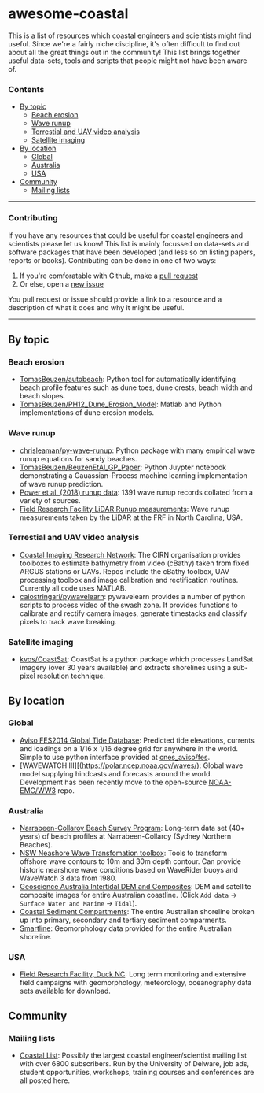 # awesome-coastal
This is a list of resources which coastal engineers and scientists might find useful. Since we're a fairly niche discipline, it's often difficult to find out about all the great things out in the community! This list brings together useful data-sets, tools and scripts that people might not have been aware of.


### Contents
  - [By topic](#by-topic)
    - [Beach erosion](#beach-erosion)
    - [Wave runup](#wave-runup)
    - [Terrestial and UAV video analysis](#terrestial-and-uav-video-analysis)
    - [Satellite imaging](#satellite-imaging)
  - [By location](#by-location)
    - [Global](#global)
    - [Australia](#australia)
    - [USA](#usa)
  - [Community](#community)
    - [Mailing lists](#mailing-lists)

----

### Contributing
If you have any resources that could be useful for coastal engineers and scientists please let us know! This list is mainly focussed on data-sets and software packages that have been developed (and less so on listing papers, reports or books). Contributing can be done in one of two ways:

1. If you're comforatable with Github, make a [pull request](https://github.com/chrisleaman/awesome-coastal/pulls)
2. Or else, open a [new issue](https://github.com/chrisleaman/awesome-coastal/issues)

You pull request or issue should provide a link to a resource and a description of what it does and why it might be useful.

----

## By topic

### Beach erosion
- [TomasBeuzen/autobeach](https://github.com/TomasBeuzen/autobeach): Python tool for automatically identifying beach profile features such as dune toes, dune crests, beach width and beach slopes.
- [TomasBeuzen/PH12_Dune_Erosion_Model](https://github.com/TomasBeuzen/PH12_Dune_Erosion_Model): Matlab and Python implementations of dune erosion models.

### Wave runup
- [chrisleaman/py-wave-runup](https://github.com/chrisleaman/py-wave-runup): Python package with many empirical wave runup equations for sandy beaches.
- [TomasBeuzen/BeuzenEtAl_GP_Paper](https://github.com/TomasBeuzen/BeuzenEtAl_GP_Paper): Python Juypter notebook demonstrating a Gauassian-Process machine learning implementation of wave runup prediction.
- [Power et al. (2018) runup data](https://www.sciencedirect.com/science/article/pii/S0378383918302552#appsec1): 1391 wave runup records collated from a variety of sources.
- [Field Research Facility LiDAR Runup measurements](https://frfdataportal.erdc.dren.mil/): Wave runup measurements taken by the LiDAR at the FRF in North Carolina, USA.

### Terrestial and UAV video analysis
- [Coastal Imaging Research Network](https://github.com/Coastal-Imaging-Research-Network): The CIRN organisation provides toolboxes to estimate bathymetry from video (cBathy) taken from fixed ARGUS stations or UAVs. Repos include the cBathy toolbox, UAV processing toolbox and image calibration and rectification routines. Currently all code uses MATLAB.
- [caiostringari/pywavelearn](https://github.com/caiostringari/pywavelearn): pywavelearn provides a number of python scripts to process video of the swash zone. It provides functions to calibrate and rectify camera images, generate timestacks and classify pixels to track wave breaking.


### Satellite imaging
- [kvos/CoastSat](https://github.com/kvos/CoastSat): CoastSat is a python package which processes LandSat imagery (over 30 years available) and extracts shorelines using a sub-pixel resolution technique.


## By location

### Global
- [Aviso FES2014 Global Tide Database](https://www.aviso.altimetry.fr/en/data/products/auxiliary-products/global-tide-fes.html): Predicted tide elevations, currents and loadings on a 1/16 x 1/16 degree grid for anywhere in the world. Simple to use python interface provided at [cnes_aviso/fes](https://bitbucket.org/cnes_aviso/fes/src/master/).
- [WAVEWATCH III][(https://polar.ncep.noaa.gov/waves/): Global wave model supplying hindcasts and forecasts around the world. Development has been recently move to the open-source [NOAA-EMC/WW3](https://github.com/NOAA-EMC/WW3) repo.

### Australia
- [Narrabeen-Collaroy Beach Survey Program](http://narrabeen.wrl.unsw.edu.au/): Long-term data set (40+ years) of beach profiles at Narrabeen-Collaroy (Sydney Northern Beaches).
- [NSW Neashore Wave Transfomation toolbox](http://www.nswaves.com.au/help_toolbox.php): Tools to transform offshore wave contours to 10m and 30m depth contour. Can provide historic nearshore wave conditions based on WaveRider buoys and WaveWatch 3 data from 1980.
- [Geoscience Australia Intertidal DEM and Composites](https://nationalmap.gov.au/): DEM and satellite composite images for entire Australian coastline. (Click `Add data` -> `Surface Water and Marine` -> `Tidal`).
- [Coastal Sediment Compartments](https://ecat.ga.gov.au/geonetwork/srv/eng/catalog.search#/metadata/87838): The entire Australian shoreline broken up into primary, secondary and tertiary sediment comparments.
- [Smartline](https://ecat.ga.gov.au/geonetwork/srv/eng/catalog.search#/metadata/104160): Geomorphology data provided for the entire Australian shoreline.

### USA
- [Field Research Facility, Duck NC](https://frfdataportal.erdc.dren.mil/): Long term monitoring and extensive field campaigns with geomorphology, meteorology, oceanography data sets available for download.

## Community

### Mailing lists
- [Coastal List](https://groups.google.com/a/udel.edu/forum/#!categories/coastal_list): Possibly the largest coastal engineer/scientist mailing list with over 6800 subscribers. Run by the University of Delware, job ads, student opportunities, workshops, training courses and conferences are all posted here. 